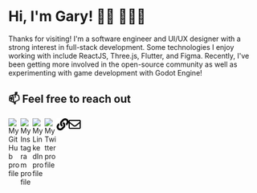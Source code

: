 # Hi, I'm Gary! 👋🏼 👨🏻‍💻

Thanks for visiting! I'm a software engineer and UI/UX designer with a strong interest in full-stack development. Some technologies I enjoy working with include ReactJS, Three.js, Flutter, and Figma. Recently, I've been getting more involved in the open-source community as well as experimenting with game development with Godot Engine!

## 📫 Feel free to reach out

<a href="https://github.com/Kasaract">
	<img width="24" align="left"
		 alt="My GitHub profile"
		 src="https://cdn.jsdelivr.net/npm/simple-icons@v3/icons/github.svg">
</a>

<a href="https://www.instagram.com/garynguyen18/">
	<img width="24" align="left"
		 alt="My Instagram profile"
		 src="https://cdn.jsdelivr.net/npm/simple-icons@v3/icons/instagram.svg">
</a>

<a href="https://www.linkedin.com/in/gary-nguyen-mit/">
	<img width="24" align="left"
		 alt="My LinkedIn profile"
		 src="https://cdn.jsdelivr.net/npm/simple-icons@v3/icons/linkedin.svg">
</a>

<a href="https://twitter.com/garynguyen_18">
	<img width="24" align="left"
		 alt="My Twitter profile"
		 src="https://cdn.jsdelivr.net/npm/simple-icons@v3/icons/twitter.svg">
</a>

<a href="https://garynguyen.com">
	<img width="24" align="left"
		 alt="My Personal Portfolio"
		 src="https://raw.githubusercontent.com/Kasaract/Kasaract/master/link.svg">
</a>

<a href="mailto:garynguyen2018@gmail.com">
	<img width="24" align="left"
		 alt="My email"
		 src="https://raw.githubusercontent.com/Kasaract/Kasaract/master/envelope.svg">
</a>
